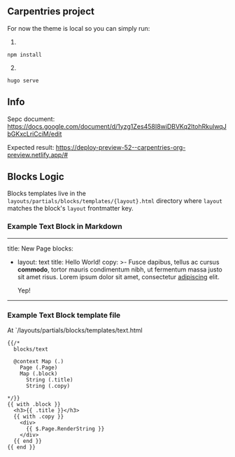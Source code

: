## Carpentries project

For now the theme is local so you can simply run:

1.
```
npm install
```
2.
```
hugo serve
```

## Info

Sepc document: https://docs.google.com/document/d/1yzg1Zes458I8wiDBVKq2ltohRkulwqJbGKxcLriCciM/edit

Expected result: https://deploy-preview-52--carpentries-org-preview.netlify.app/#

## Blocks Logic

Blocks templates live in the `layouts/partials/blocks/templates/{layout}.html` directory where `layout` matches the block's `layout` frontmatter key.

### Example Text Block in Markdown
---
title: New Page
blocks:
- layout: text
  title: Hello World!
  copy: >-
    Fusce dapibus, tellus ac cursus **commodo**, tortor mauris condimentum nibh, ut fermentum massa justo sit amet risus. Lorem ipsum dolor sit amet, consectetur [adipiscing](/url) elit.

    Yep!
---

### Example Text Block template file

At `/layouts/partials/blocks/templates/text.html

```
{{/*
  blocks/text

  @context Map (.)
    Page (.Page)
    Map (.block)
      String (.title)
      String (.copy)

*/}}
{{ with .block }}
  <h3>{{ .title }}</h3>
  {{ with .copy }}
    <div>
      {{ $.Page.RenderString }}
    </div>
  {{ end }}
{{ end }}
```